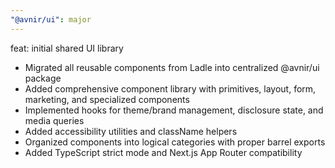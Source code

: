 ```yaml
---
"@avnir/ui": major
---
```


feat: initial shared UI library

- Migrated all reusable components from Ladle into centralized @avnir/ui package
- Added comprehensive component library with primitives, layout, form, marketing, and specialized components
- Implemented hooks for theme/brand management, disclosure state, and media queries
- Added accessibility utilities and className helpers
- Organized components into logical categories with proper barrel exports
- Added TypeScript strict mode and Next.js App Router compatibility
